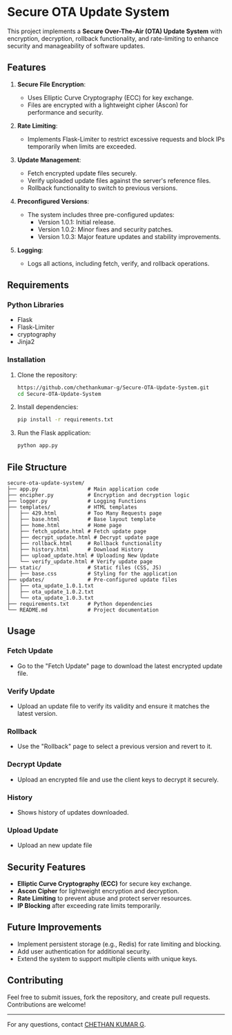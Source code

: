 # Secure OTA Update System

This project implements a **Secure Over-The-Air (OTA) Update System** with encryption, decryption, rollback functionality, and rate-limiting to enhance security and manageability of software updates.

## Features
1. **Secure File Encryption**:
   - Uses Elliptic Curve Cryptography (ECC) for key exchange.
   - Files are encrypted with a lightweight cipher (Ascon) for performance and security.

2. **Rate Limiting**:
   - Implements Flask-Limiter to restrict excessive requests and block IPs temporarily when limits are exceeded.

3. **Update Management**:
   - Fetch encrypted update files securely.
   - Verify uploaded update files against the server's reference files.
   - Rollback functionality to switch to previous versions.

4. **Preconfigured Versions**:
   - The system includes three pre-configured updates:
     - Version 1.0.1: Initial release.
     - Version 1.0.2: Minor fixes and security patches.
     - Version 1.0.3: Major feature updates and stability improvements.

5. **Logging**:
   - Logs all actions, including fetch, verify, and rollback operations.

## Requirements
### Python Libraries
- Flask
- Flask-Limiter
- cryptography
- Jinja2

### Installation
1. Clone the repository:
   ```bash
   https://github.com/chethankumar-g/Secure-OTA-Update-System.git
   cd Secure-OTA-Update-System
   ```
2. Install dependencies:
   ```bash
   pip install -r requirements.txt
   ```
3. Run the Flask application:
   ```bash
   python app.py
   ```

## File Structure
```
secure-ota-update-system/
├── app.py                # Main application code
├── encipher.py           # Encryption and decryption logic
├── logger.py             # Logging Functions
├── templates/            # HTML templates
│   ├── 429.html          # Too Many Requests page
│   ├── base.html         # Base layout template
│   ├── home.html         # Home page
│   ├── fetch_update.html # Fetch update page
│   ├── decrypt_update.html # Decrypt update page
│   ├── rollback.html     # Rollback functionality
│   ├── history.html      # Download History
│   ├── upload_update.html # Uploading New Update
│   └── verify_update.html # Verify update page
├── static/               # Static files (CSS, JS)
│   ├── base.css          # Styling for the application
├── updates/              # Pre-configured update files
│   ├── ota_update_1.0.1.txt
│   ├── ota_update_1.0.2.txt
│   └── ota_update_1.0.3.txt
├── requirements.txt      # Python dependencies
└── README.md             # Project documentation
```

## Usage
### Fetch Update
- Go to the "Fetch Update" page to download the latest encrypted update file.

### Verify Update
- Upload an update file to verify its validity and ensure it matches the latest version.

### Rollback
- Use the "Rollback" page to select a previous version and revert to it.

### Decrypt Update
- Upload an encrypted file and use the client keys to decrypt it securely.

### History
- Shows history of updates downloaded.

### Upload Update
- Upload an new update file

## Security Features
- **Elliptic Curve Cryptography (ECC)** for secure key exchange.
- **Ascon Cipher** for lightweight encryption and decryption.
- **Rate Limiting** to prevent abuse and protect server resources.
- **IP Blocking** after exceeding rate limits temporarily.

## Future Improvements
- Implement persistent storage (e.g., Redis) for rate limiting and blocking.
- Add user authentication for additional security.
- Extend the system to support multiple clients with unique keys.

## Contributing
Feel free to submit issues, fork the repository, and create pull requests. Contributions are welcome!


---
For any questions, contact [CHETHAN KUMAR G](mailto:chethankumarg101@gmail.com).


